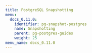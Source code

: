 ```yaml
---
title: PostgreSQL Snapshotting
menu:
  docs_0.11.0:
    identifier: pg-snapshot-postgres
    name: Snapshotting
    parent: pg-postgres-guides
    weight: 25
menu_name: docs_0.11.0
---
```


